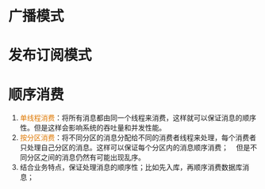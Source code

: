 
# 广播模式



# 发布订阅模式




# 顺序消费

1. <font color="#de7802">单线程消费</font>：将所有消息都由同一个线程来消费，这样就可以保证消息的顺序性。但是这样会影响系统的吞吐量和并发性能。
2. <font color="#de7802">按分区消费</font>：将不同分区的消息分配给不同的消费者线程来处理，每个消费者只处理自己分区的消息。这样可以保证每个分区内的消息顺序消费；
   但是不同分区之间的消息仍然有可能出现乱序。
3. 结合业务特点，保证处理消息的顺序性；比如先入库，再顺序消费数据库消息；
